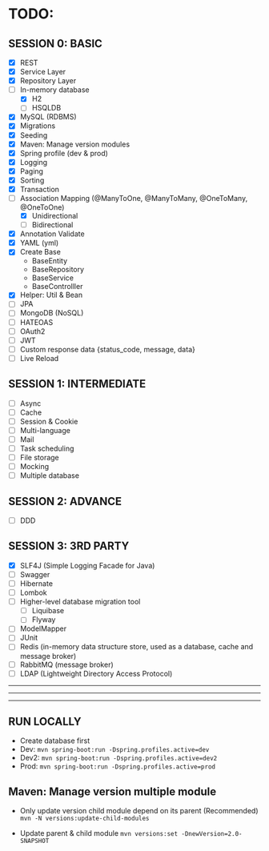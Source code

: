 # TODO:

## SESSION 0: BASIC
- [x] REST
- [x] Service Layer
- [x] Repository Layer
- [ ] In-memory database
  + [x] H2
  + [ ] HSQLDB
- [x] MySQL (RDBMS)
- [x] Migrations
- [x] Seeding
- [x] Maven: Manage version modules
- [x] Spring profile (dev & prod)
- [x] Logging
- [x] Paging
- [x] Sorting
- [x] Transaction
- [ ] Association Mapping (@ManyToOne, @ManyToMany, @OneToMany, @OneToOne)
  + [x] Unidirectional
  + [ ] Bidirectional
- [x] Annotation Validate
- [x] YAML (yml)
- [x] Create Base
  + BaseEntity
  + BaseRepository
  + BaseService
  + BaseControlller
- [x] Helper: Util & Bean
- [ ] JPA
- [ ] MongoDB (NoSQL)
- [ ] HATEOAS
- [ ] OAuth2
- [ ] JWT
- [ ] Custom response data {status_code, message, data}
- [ ] Live Reload

## SESSION 1: INTERMEDIATE
- [ ] Async
- [ ] Cache
- [ ] Session & Cookie
- [ ] Multi-language
- [ ] Mail
- [ ] Task scheduling
- [ ] File storage
- [ ] Mocking
- [ ] Multiple database

## SESSION 2: ADVANCE
- [ ] DDD

## SESSION 3: 3RD PARTY
- [x] SLF4J (Simple Logging Facade for Java)
- [ ] Swagger
- [ ] Hibernate
- [ ] Lombok
- [ ] Higher-level database migration tool
  + [ ] Liquibase
  + [ ] Flyway
- [ ] ModelMapper
- [ ] JUnit
- [ ] Redis (in-memory data structure store, used as a database, cache and message broker)
- [ ] RabbitMQ (message broker)
- [ ] LDAP (Lightweight Directory Access Protocol)

---
***
___

## RUN LOCALLY
- Create database first
- Dev:  ```mvn spring-boot:run -Dspring.profiles.active=dev```
- Dev2: ```mvn spring-boot:run -Dspring.profiles.active=dev2```
- Prod: ```mvn spring-boot:run -Dspring.profiles.active=prod```

## Maven: Manage version multiple module
- Only update version child module depend on its parent (Recommended)
```mvn -N versions:update-child-modules```

- Update parent & child module
```mvn versions:set -DnewVersion=2.0-SNAPSHOT```
